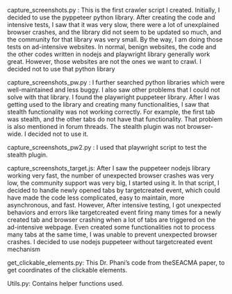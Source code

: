 capture_screenshots.py : This is the first crawler script I created. Initially, I decided to use the pyppeteer python library. After creating the code and intensive tests, I saw that it was very slow, there were a lot of unexplained browser crashes, and the library did not seem to be updated so much, and the community for that library was very small. By the way, I am doing those tests on ad-intensive websites. In normal, benign websites, the code and the other codes written in nodejs and playwright library generally work great. However, those websites are not the ones we want to crawl. I decided not to use that python library

capture_screenshots_pw.py : I further searched python libraries which were well-maintained and less buggy. I also saw other problems that I could not solve with that library. I found the playwright puppeteer library. After I was getting used to the library and creating many functionalities, I saw that stealth functionality was not working correctly. For example, the first tab was stealth, and the other tabs do not have that functionality. That problem is also mentioned in forum threads. The stealth plugin was not browser-wide. I decided not to use it.

capture_screenshots_pw2.py : I used that playwright script to test the stealth plugin.

capture_screenshots_target.js: After I saw the puppeteer nodejs library working very fast, the number of unexpected browser crashes was very low, the community support was very big, I started using it. In that script, I decided to handle newly opened tabs by targetcreated event, which could have made the code less complicated, easy to maintain, more asynchronous, and fast. However, After intensive testing, I got unexpected behaviors and errors like targetcreated event firing many times for a newly created tab and browser crashing when a lot of tabs are triggered on the ad-intensive webpage. Even created some functionalities not to process many tabs at the same time, I was unable to prevent unexpected browser crashes. I decided to use nodejs puppeteer without targetcreated event mechanism

get_clickable_elements.py: This Dr. Phani’s code from theSEACMA paper, to get coordinates of the clickable elements.

Utils.py: Contains helper functions used.


